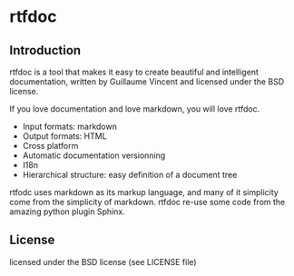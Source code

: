 # rtfdoc

## Introduction

rtfdoc is a tool that makes it easy to create beautiful and intelligent documentation, written by Guillaume Vincent and licensed under the BSD license.

If you love documentation and love markdown, you will love rtfdoc.

* Input formats: markdown
* Output formats: HTML
* Cross platform
* Automatic documentation versionning
* I18n
* Hierarchical structure: easy definition of a document tree

rtfodc uses markdown as its markup language, and many of it simplicity come from the simplicity of markdown.
rtfdoc re-use some code from the amazing python plugin Sphinx.

## License

licensed under the BSD license (see LICENSE file)
